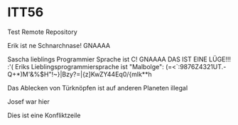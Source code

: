# ITT56
Test Remote Repository


Erik ist ne Schnarchnase! GNAAAA 

Sascha lieblings Programmier Sprache ist C! GNAAAA
DAS IST EINE LÜGE!!! :'(
Eriks Lieblingsprogrammiersprache ist "Malbolge":
(=&lt;`:9876Z4321UT.-Q+*)M'&amp;%$H&quot;!~}|Bzy?=|{z]KwZY44Eq0/{mlk**h

Das Ablecken von Türknöpfen ist auf anderen Planeten illegal

Josef war hier

Dies ist eine Konfliktzeile
